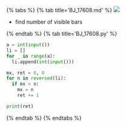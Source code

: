 {% tabs %}
{% tab title='BJ_17608.md' %}
![](images/20210228_153352.png)
* find number of visible bars

{% endtab %}
{% tab title='BJ_17608.py' %}

```py
a = int(input())
li = []
for _ in range(a):
  li.append(int(input()))

mx, ret = 0, 0
for n in reversed(li):
  if mx < n:
    mx = n
    ret += 1

print(ret)
```

{% endtab %}
{% endtabs %}